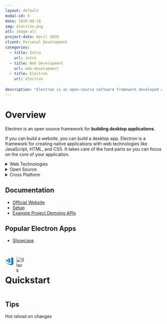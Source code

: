 ```yaml
---
layout: default
modal-id: 9
date: 2020-09-16
img: electron.png
alt: image-alt
project-date: April 2020
client: Personal Development
categories:
  - title: Intro
    url: intro
  - title: Web Development
    url: web-development
  - title: Electron
    url: electron

description: "Electron is an open-source software framework developed and maintained by GitHub. It allows for the development of desktop GUI applications using web technologies: it combines the Chromium rendering engine and the Node.js runtime."
---
```


# Overview

Electron is an open source framework for **building desktop applications**.

If you can build a website, you can build a desktop app. Electron is a framework for creating native applications with web technologies like JavaScript, HTML, and CSS. It takes care of the hard parts so you can focus on the core of your application.

<details>
  <summary>Web Technologies
  </summary>
  <br>
  Electron uses Chromium and Node.js so you can build your app with HTML, CSS, and JavaScript.
</details>

<details>
  <summary>Open Source
  </summary>
  <br>
  Electron is an open source project maintained by GitHub and an active community of contributors.
</details>

<details>
  <summary>Cross Platform
  </summary>
  <br>
  Compatible with Mac, Windows, and Linux, Electron apps build and run on three platforms.
</details>

## Documentation

- <a href="https://www.electronjs.org/" target="_blank">Official Website</a>
- <a href="https://www.electronjs.org/docs/tutorial/development-environment#setting-up-macos" target="_blank">Setup</a>
- <a href="https://www.electronjs.org/#get-started" target="_blank">Example Project Demoing APIs</a>

## Popular Electron Apps

- <a href="https://www.electronjs.org/apps" target="_blank">Showcase</a>

<br />

[<img style="margin-right: 10px" align="left" alt="Visual Studio Code" width="26px" src="https://raw.githubusercontent.com/github/explore/80688e429a7d4ef2fca1e82350fe8e3517d3494d/topics/visual-studio-code/visual-studio-code.png" />][vscode]

[<img style="margin-right: 10px" align="left" alt="Slack" width="26px" src="https://miro.medium.com/max/1200/1*LKzOm8aR2dMYUu8ZNvITFg.png" />][slack]

<br />

# Quickstart

```terminal

```

## Tips

Hot reload on changes

```terminal

```

[vscode]: https://code.visualstudio.com/
[slack]: https://slack.com/intl/en-vn/
